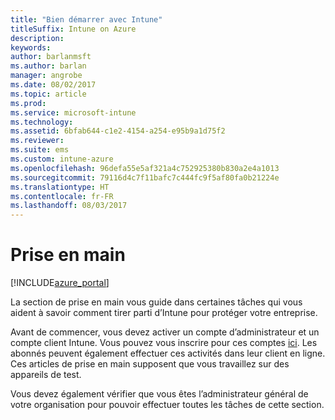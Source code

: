 ```yaml
---
title: "Bien démarrer avec Intune"
titleSuffix: Intune on Azure
description: 
keywords: 
author: barlanmsft
ms.author: barlan
manager: angrobe
ms.date: 08/02/2017
ms.topic: article
ms.prod: 
ms.service: microsoft-intune
ms.technology: 
ms.assetid: 6bfab644-c1e2-4154-a254-e95b9a1d75f2
ms.reviewer: 
ms.suite: ems
ms.custom: intune-azure
ms.openlocfilehash: 96defa55e5af321a4c752925380b830a2e4a1013
ms.sourcegitcommit: 79116d4c7f11bafc7c444fc9f5af80fa0b21224e
ms.translationtype: HT
ms.contentlocale: fr-FR
ms.lasthandoff: 08/03/2017
---
```

# <a name="get-started"></a>Prise en main

[!INCLUDE[azure_portal](./includes/azure_portal.md)]

La section de prise en main vous guide dans certaines tâches qui vous aident à savoir comment tirer parti d’Intune pour protéger votre entreprise. 

Avant de commencer, vous devez activer un compte d’administrateur et un compte client Intune. Vous pouvez vous inscrire pour ces comptes [ici](https://portal.office.com/Signup/Signup.aspx?OfferId=40BE278A-DFD1-470a-9EF7-9F2596EA7FF9&dl=INTUNE_A&ali=1#0%20). Les abonnés peuvent également effectuer ces activités dans leur client en ligne. Ces articles de prise en main supposent que vous travaillez sur des appareils de test. 

Vous devez également vérifier que vous êtes l’administrateur général de votre organisation pour pouvoir effectuer toutes les tâches de cette section. 
